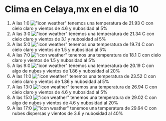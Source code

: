 # Clima en Celaya,mx en el dia 10

1. A las 1:0 !["icon weather"](http://openweathermap.org/img/w/01n.png) tenemos una temperatura de 21.93 C con cielo claro y  vientos de 4.6 y nubosidad al 5%
1. A las 3:0 !["icon weather"](http://openweathermap.org/img/w/01n.png) tenemos una temperatura de 21.34 C con cielo claro y  vientos de 3.1 y nubosidad al 5%
1. A las 5:0 !["icon weather"](http://openweathermap.org/img/w/01n.png) tenemos una temperatura de 19.74 C con cielo claro y  vientos de 1.5 y nubosidad al 5%
1. A las 7:0 !["icon weather"](http://openweathermap.org/img/w/01n.png) tenemos una temperatura de 18.1 C con cielo claro y  vientos de 1.5 y nubosidad al 5%
1. A las 9:0 !["icon weather"](http://openweathermap.org/img/w/02d.png) tenemos una temperatura de 20.19 C con algo de nubes y  vientos de 1.86 y nubosidad al 20%
1. A las 11:0 !["icon weather"](http://openweathermap.org/img/w/01d.png) tenemos una temperatura de 23.52 C con cielo claro y  vientos de 1.86 y nubosidad al 5%
1. A las 13:0 !["icon weather"](http://openweathermap.org/img/w/01d.png) tenemos una temperatura de 26.94 C con cielo claro y  vientos de 4.6 y nubosidad al 5%
1. A las 15:0 !["icon weather"](http://openweathermap.org/img/w/02d.png) tenemos una temperatura de 29.02 C con algo de nubes y  vientos de 4.6 y nubosidad al 20%
1. A las 17:0 !["icon weather"](http://openweathermap.org/img/w/03d.png) tenemos una temperatura de 29.64 C con nubes dispersas y  vientos de 3.6 y nubosidad al 40%
